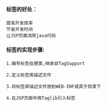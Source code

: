 
#### 标签的好处：
	提高开发效率
	节省开发时间
	让JSP页面消除java代码

#### 标签的实现步骤:
	1.编写标签处理类,继承自TagSupport
	
	2.定义标签库描述文件
	
	3.将标签库描述文件放到WEB-INF或其子目录下
	
	4.在JSP页面中用Taglib引入标签